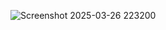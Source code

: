 ![Screenshot 2025-03-26 223200](https://github.com/user-attachments/assets/941fac53-da72-470e-ac7c-fd423a37dc91)
